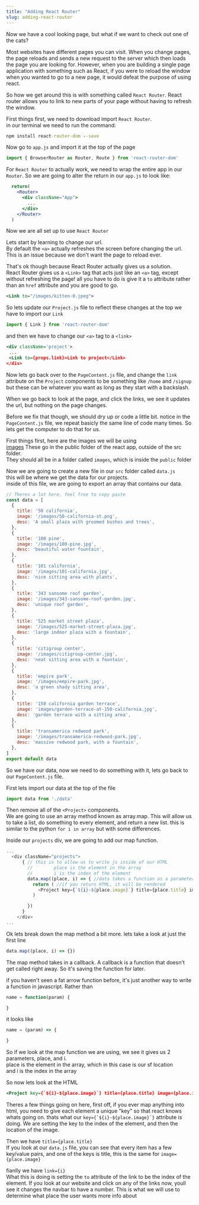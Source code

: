 ```yaml
---
title: "Adding React Router"
slug: adding-react-router
---
```


Now we have a cool looking page, but what if we want to check out one of the cats?

Most websites have different pages you can visit. When you change pages, the page reloads and sends a new request to the server which then loads the page you are looking for. However, when you are building a single page application with something such as React, if you were to reload the window when you wanted to go to a new page, it would defeat the purpose of using react.

So how we get around this is with something called `React Router`. React router allows you to link to new parts of your page without having to refresh the window.

First things first, we need to download import `React Router`.  
 in our terminal we need to run the command:
 ```cmd
npm install react-router-dom --save
 ```
 Now go to `app.js` and import it at the top of the page
 ```js
import { BrowserRouter as Router, Route } from 'react-router-dom'
 ```
 For `React Router` to actually work, we need to wrap the entire app in our `Router`. So we are going to alter the return in our `app.js` to look like:
```jsx
  return(
    <Router>
      <div className="App">
        ...
      </div>
    </Router>
  )
```
Now we are all set up to use `React Router`

Lets start by learning to change our url.  
 By default the `<a>` actually refreshes the screen before changing the url. This is an issue because we don't want the page to reload ever.
 
 That's ok though because React Router actually gives us a solution.  
 React Router gives us a `<Link>` tag that acts just like an `<a>` tag, except without refreshing the page! all you have to do is give it a `to` attribute rather than an `href` attribute and you are good to go.
  ```xml
 <Link to="/images/kitten-0.jpeg">
 ```

 So lets update our `Project.js` file to reflect these changes
 at the top we have to import our `Link`
 ```js
import { Link } from 'react-router-dom'
 ```

 and then we have to change our `<a>` tag to a `<link>`
 ```xml
 <div className='project'>
  ...
  <Link to={props.link}>Link to project</Link>
</div>
```

Now lets go back over to the `PageContent.js` file, and change the `link` attribute on the `Project` components to be something like `/home` and `/signup` but these can be whatever you want as long as they start with a backslash.

When we go back to look at the page, and click the links, we see it updates the url, but nothing on the page changes.

Before we fix that though, we should dry up or code a little bit. notice in the `PageContent.js` file, we repeat basicly the same line of code many times. So lets get the computer to do that for us.

First things first, here are the images we will be using  
[images](https://drive.google.com/drive/folders/1x7vuBrK7riYPJaKCotfG9kF91vCcSlxv?usp=sharing)
These go in the public folder of the react app, outside of the src folder.  
They should all be in a folder called `images`, which is inside the `public` folder

Now we are going to create a new file in our `src` folder called `data.js`  
this will be where we get the data for our projects.  
inside of this file, we are going to export an array that contains our data.
```js
// Theres a lot here, feel free to copy paste
const data = [
  {
    title: '50 california',
    image: '/images/50-california-st.png',
    desc: 'A small plaza with groomed bushes and trees',
  },
  {
    title: '100 pine',
    image: '/images/100-pine.jpg',
    desc: 'beautiful water fountain',
  },
  {
    title: '101 california',
    image: '/images/101-california.jpg',
    desc: 'nice sitting area with plants',
  },
  {
    title: '343 sansome roof garden',
    image: '/images/343-sansome-roof-garden.jpg',
    desc: 'unique roof garden',
  },
  {
    title: '525 market street plaza',
    image: '/images/525-market-street-plaza.jpg',
    desc: 'large indoor plaza with a fountain',
  },
  {
    title: 'citigroup center',
    image: '/images/citigroup-center.jpg',
    desc: 'neat sitting area with a fountain',
  },
  {
    title: 'empire park',
    image: '/images/empire-park.jpg',
    desc: 'a green shady sitting area',
  },
  {
    title: '150 california garden terrace',
    image: 'images/garden-terrace-at-150-california.jpg',
    desc: 'garden terrace with a sitting area',
  },
  {
    title: 'transamerica redwood park',
    image: '/images/transamerica-redwood-park.jpg',
    desc: 'massive redwood park, with a fountain',
  },
]
export default data
```
So we have our data, now we need to do something with it, lets go back to our `PageContent.js` file.  

First lets import our data at the top of the file
```js
import data from './data'
```

Then remove all of the `<Project>` components.  
We are going to use an array method known as array.map. This will allow us to take a list, do something to every element, and return a new list.
this is similar to the python `for i in array` but with some differences.

Inside our `projects` div, we are going to add our map function.
```js
...
  <div className="projects">
      { // this is to allow us to write js inside of our HTML
        //        place is the element in the array
        //        i is the index of the element
        data.map((place, i) => { //data takes a function as a parameter
          return ( //if you return HTML, it will be rendered
            <Project key={`${i}-${place.image}`} title={place.title} image={place.image} link={`${i}`} />
          )

        })
      }
    </div>
...
```

Ok lets break down the map method a bit more.
lets take a look at just the first line
```js
data.map((place, i) => {})
```
The map method takes in a callback. A callback is a function that doesn't get called right away. So it's saving the function for later.

if you haven't seen a fat arrow function before, it's just another way to write a function in javascript. Rather than
```js
name = function(param) {

}
```
it looks like
```js
name = (param) => {

}
```
So if we look at the map function we are using, we see it gives us 2 parameters, place, and i.  
place is the element in the array, which in this case is our sf location  
and i is the index in the array

So now lets look at the HTML

```xml
<Project key={`${i}-${place.image}`} title={place.title} image={place.image} link={i} />
```
Theres a few things going on here, first off, if you ever map anything into html, you need to give each element a unique "key" so that react knows whats going on. thats what our ```key={`${i}-${place.image}`}```  attribute is doing. We are setting the key to the index of the element, and then the location of the image.

Then we have `title={place.title}`  
If you look at our `data.js` file, you can see that every item has a few key/value pairs, and one of the keys is title, this is the same for `image={place.image}`

fianlly we have `link={i}`  
What this is doing is setting the `to` attribute of the link to be the index of the element. If you look at our website and click on any of the links now, youll see it changes the navbar to have a number. This is what we will use to determine what place the user wants more info about